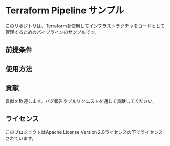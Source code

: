 # Terraform Pipeline サンプル

このリポジトリは、Terraformを使用してインフラストラクチャをコードとして管理するためのパイプラインのサンプルです。

## 前提条件


## 使用方法





## 貢献
貢献を歓迎します。バグ報告やプルリクエストを通じて貢献してください。

## ライセンス
このプロジェクトはApache License Version 2.0ライセンスの下でライセンスされています。
